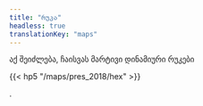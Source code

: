 ```yaml
---
title: "რუკა"
headless: true
translationKey: "maps"
---
```


აქ შეიძლება, ჩაისვას მარტივი დინამიური რუკები

{{< hp5 "/maps/pres_2018/hex" >}}

.